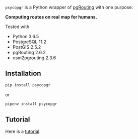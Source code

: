 `psycopgr` is a Python wrapper of [pgRouting](http://pgrouting.org/) with one purpose:

**Computing routes on real map for humans.**

Tested with

- Python 3.6.5
- PostgreSQL 11.2
- PostGIS 2.5.2
- pgRouting 2.6.2
- osm2pgrouting 2.3.6

## Installation

```sh
pip install psycopgr
```

or

```sh
pipenv install psycopgr
```

## Tutorial

Here is a [tutorial](https://herrkaefer.com/2016/09/01/psycopgr-tutorial/).

